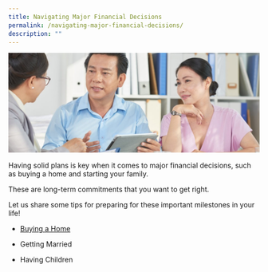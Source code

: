 ```yaml
---
title: Navigating Major Financial Decisions
permalink: /navigating-major-financial-decisions/
description: ""
---
```

![Major Financial Decisions pic](/images/Major%20Financial%20Decisions/major%20financial%20decisions.jfif)

Having solid plans is key when it comes to major financial decisions, such as buying a home and starting your family. 

These are long-term commitments that you want to get right. 

Let us share some tips for preparing for these important milestones in your life!

* [Buying a Home](/buying-a-property-how-much-can-you-afford/)

* Getting Married 

* Having Children